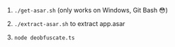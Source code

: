 1. `./get-asar.sh` (only works on Windows, Git Bash 😳)

2. `./extract-asar.sh` to extract app.asar

3. `node deobfuscate.ts`
